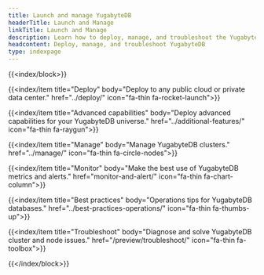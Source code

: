 ```yaml
---
title: Launch and manage YugabyteDB
headerTitle: Launch and Manage
linkTitle: Launch and Manage
description: Learn how to deploy, manage, and troubleshoot the YugabyteDB database.
headcontent: Deploy, manage, and troubleshoot YugabyteDB
type: indexpage
---
```


{{<index/block>}}

  {{<index/item
    title="Deploy"
    body="Deploy to any public cloud or private data center."
    href="../deploy/"
    icon="fa-thin fa-rocket-launch">}}

  {{<index/item
    title="Advanced capabilities"
    body="Deploy advanced capabilities for your YugabyteDB universe."
    href="../additional-features/"
    icon="fa-thin fa-raygun">}}

  {{<index/item
    title="Manage"
    body="Manage YugabyteDB clusters."
    href="../manage/"
    icon="fa-thin fa-circle-nodes">}}

  {{<index/item
    title="Monitor"
    body="Make the best use of YugabyteDB metrics and alerts."
    href="monitor-and-alert/"
    icon="fa-thin fa-chart-column">}}

  {{<index/item
    title="Best practices"
    body="Operations tips for YugabyteDB databases."
    href="../best-practices-operations/"
    icon="fa-thin fa-thumbs-up">}}

  {{<index/item
    title="Troubleshoot"
    body="Diagnose and solve YugabyteDB cluster and node issues."
    href="/preview/troubleshoot/"
    icon="fa-thin fa-toolbox">}}

{{</index/block>}}

